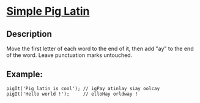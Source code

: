 # [Simple Pig Latin](https://www.codewars.com/kata/520b9d2ad5c005041100000f)

## Description

Move the first letter of each word to the end of it, then add "ay" to the end of the word. Leave punctuation marks untouched.
## Example:

```
pigIt('Pig latin is cool'); // igPay atinlay siay oolcay
pigIt('Hello world !');     // elloHay orldway !
```